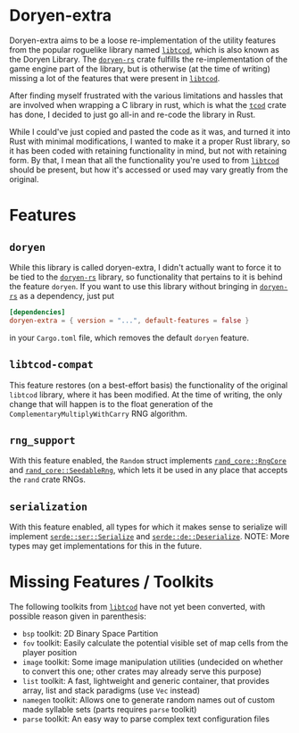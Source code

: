 # Doryen-extra

Doryen-extra aims to be a loose re-implementation of the utility features from the popular roguelike
library named [`libtcod`], which is also known as the Doryen Library. The [`doryen-rs`] crate fulfills
the re-implementation of the game engine part of the library, but is otherwise (at the time of writing)
missing a lot of the features that were present in [`libtcod`].

After finding myself frustrated with the various limitations and hassles that are involved when
wrapping a C library in rust, which is what the [`tcod`] crate has done, I decided to just go
all-in and re-code the library in Rust.

While I could've just copied and pasted the code as it was, and turned it into Rust with minimal modifications,
I wanted to make it a proper Rust library, so it has been coded with retaining functionality in mind,
but not with retaining form. By that, I mean that all the functionality you're used to from [`libtcod`] should
be present, but how it's accessed or used may vary greatly from the original.

# Features

## `doryen`

While this library is called doryen-extra, I didn't actually want to force it to be tied to the
[`doryen-rs`] library, so functionality that pertains to it is behind the feature `doryen`. If
you want to use this library without bringing in [`doryen-rs`] as a dependency, just put
```toml
[dependencies]
doryen-extra = { version = "...", default-features = false }
```
in your `Cargo.toml` file, which removes the default `doryen` feature.

## `libtcod-compat`

This feature restores (on a best-effort basis) the functionality of the original
`libtcod` library, where it has been modified. At the time of writing, the only change that
will happen is to the float generation of the `ComplementaryMultiplyWithCarry` RNG algorithm.

## `rng_support`

With this feature enabled, the `Random` struct implements [`rand_core::RngCore`] and
[`rand_core::SeedableRng`], which lets it be used in any place that accepts the `rand` crate RNGs.

## `serialization`

With this feature enabled, all types for which it makes sense to serialize will implement
[`serde::ser::Serialize`] and [`serde::de::Deserialize`]. NOTE: More types may get implementations
for this in the future.

# Missing Features / Toolkits

The following toolkits from [`libtcod`] have not yet been converted, with possible reason given in parenthesis:
* `bsp` toolkit: 2D Binary Space Partition
* `fov` toolkit: Easily calculate the potential visible set of map cells from the player position
* `image` toolkit: Some image manipulation utilities (undecided on whether to convert this one; other crates may already serve this purpose)
* `list` toolkit: A fast, lightweight and generic container, that provides array, list and stack paradigms (use `Vec` instead)
* `namegen` toolkit: Allows one to generate random names out of custom made syllable sets (parts requires `parse` toolkit)
* `parse` toolkit: An easy way to parse complex text configuration files

[`libtcod`]: https://github.com/libtcod/libtcod
[`doryen-rs`]: https://crates.io/crates/doryen-rs
[`tcod`]: https://crates.io/crates/tcod

[`rand_core::RngCore`]: https://docs.rs/rand_core/0.5.1/rand_core/trait.RngCore.html
[`rand_core::SeedableRng`]: https://docs.rs/rand_core/0.5.1/rand_core/trait.SeedableRng.html
[`serde::ser::Serialize`]: https://docs.rs/serde/1.0.110/serde/trait.Serialize.html
[`serde::de::Deserialize`]: https://docs.rs/serde/1.0.110/serde/trait.Deserialize.html
